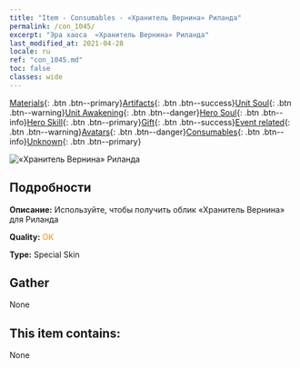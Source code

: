 ```yaml
---
title: "Item - Consumables - «Хранитель Вернина» Риланда"
permalink: /con_1045/
excerpt: "Эра хаоса  «Хранитель Вернина» Риланда"
last_modified_at: 2021-04-28
locale: ru
ref: "con_1045.md"
toc: false
classes: wide
---
```

 [Materials](/ItemsRU/){: .btn .btn--primary}[Artifacts](/ItemsRU/Artifacts/){: .btn .btn--success}[Unit Soul](/ItemsRU/UnitSoul/){: .btn .btn--warning}[Unit Awakening](/ItemsRU/UnitAwakening/){: .btn .btn--danger}[Hero Soul](/ItemsRU/HeroSoul/){: .btn .btn--info}[Hero Skill](/ItemsRU/HeroSkill/){: .btn .btn--primary}[Gift](/ItemsRU/Gift/){: .btn .btn--success}[Event related](/ItemsRU/Events/){: .btn .btn--warning}[Avatars](/ItemsRU/Avatars/){: .btn .btn--danger}[Consumables](/ItemsRU/Consumables/){: .btn .btn--info}[Unknown](/ItemsRU/Unknown/){: .btn .btn--primary}

 ![«Хранитель Вернина» Риланда](/images/h/h_Ryland4.jpg)

## Подробности
 **Описание:** Используйте, чтобы получить облик «Хранитель Вернина» для Риланда

 **Quality:** <span style="color: #FF8C00">OK</span>

 **Type:** Special Skin

## Gather

  None

## This item contains:

  None


